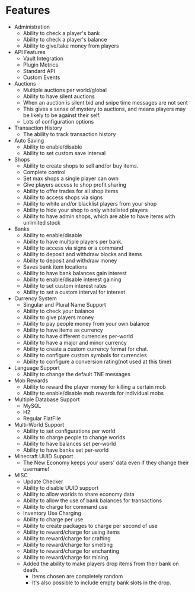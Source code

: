 Features
============
- Administration
  - Ability to check a player's bank
  - Ability to check a player's balance
  - Ability to give/take money from players
- API Features
  - Vault Integration
  - Plugin Metrics
  - Standard API
  - Custom Events
- Auctions
  - Multiple auctions per world/global
  - Ability to have silent auctions
  - When an auction is silent bid and snipe time messages are not sent
  - This gives a sense of mystery to auctions, and means players may be likely to be against their self.
  - Lots of configuration options
- Transaction History
  - The ability to track transaction history
- Auto Saving
  - Ability to enable/disable
  - Ability to set custom save interval
- Shops
  - Ability to create shops to sell and/or buy items.
  - Complete control
  - Set max shops a single player can own
  - Give players access to shop profit sharing
  - Ability to offer trades for all shop items
  - Ability to access shops via signs
  - Ability to white and/or blacklist players from your shop
  - Ability to hide your shop to only whitelisted players
  - Ability to have admin shops, which are able to have items with unlimited stock
- Banks
  - Ability to enable/disable
  - Ability to have multiple players per bank.
  - Ability to access via signs or a command
  - Ability to deposit and withdraw blocks and items
  - Ability to deposit and withdraw money
  - Saves bank item locations
  - Ability to have bank balances gain interest
  - Ability to enable/disable interest gaining
  - Ability to set custom interest rates
  - Ability to set a custom interval for interest
- Currency System
  - Singular and Plural Name Support
  - Ability to check your balance
  - Ability to give players money
  - Ability to pay people money from your own balance
  - Ability to have items as currency
  - Ability to have different currencies per-world
  - Ability to have a major and minor currency
  - Ability to create a custom currency format for chat.
  - Ability to configure custom symbols for currencies
  - Ability to configure a conversion rating(not used at this time)
- Language Support
  - Ability to change the default TNE messages
- Mob Rewards
  - Ability to reward the player money for killing a certain mob
  - Ability to enable/disable mob rewards for individual mobs
- Multiple Database Support
  - MySQL
  - H2
  - Regular FlatFile
- Multi-World Support
  - Ability to set configurations per world
  - Ability to charge people to change worlds
  - Ability to have balances set per-world
  - Ability to have banks set per-world
- Minecraft UUID Support
  - The New Economy keeps your users' data even if they change their username!
- MISC
  - Update Checker
  - Ability to disable UUID support
  - Ability to allow worlds to share economy data
  - Ability to allow the use of bank balances for transactions
  - Ability to charge for command use
  - Inventory Use Charging
  - Ability to charge per use
  - Ability to create packages to charge per second of use
  - Ability to reward/charge for using items
  - Ability to reward/charge for crafting
  - Ability to reward/charge for smelting
  - Ability to reward/charge for enchanting
  - Ability to reward/charge for mining
  - Added the ability to make players drop items from their bank on death.
    - Items chosen are completely random
    - It's also possible to include empty bank slots in the drop.